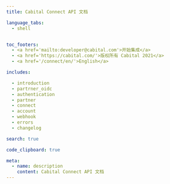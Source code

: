 ```yaml
---
title: Cabital Connect API 文档

language_tabs:
  - shell


toc_footers:
  - <a href='mailto:developer@cabital.com'>开始集成</a>
  - <a href='https://cabital.com/'>版权所有 Cabital 2021</a>
  - <a href='/connect/en/'>English</a>

includes:

  - introduction
  - partrner_oidc
  - authentication
  - partner
  - connect
  - account
  - webhook
  - errors
  - changelog

search: true

code_clipboard: true

meta:
  - name: description
    content: Cabital Connect API 文档
---
```


